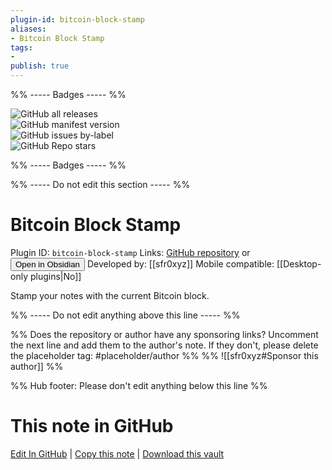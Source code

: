```yaml
---
plugin-id: bitcoin-block-stamp
aliases:
- Bitcoin Block Stamp
tags: 
- 
publish: true
---
```


%% ----- Badges ----- %%

![GitHub all releases](https://img.shields.io/github/downloads/sfr0xyz/obsidian-bitcoin-block-stamp/total?color=573E7A&logo=github&style=for-the-badge)   
![GitHub manifest version](https://img.shields.io/github/manifest-json/v/sfr0xyz/obsidian-bitcoin-block-stamp?color=573E7A&logo=github&style=for-the-badge)   
![GitHub issues by-label](https://img.shields.io/github/issues/sfr0xyz/obsidian-bitcoin-block-stamp/help%20wanted?color=573E7A&logo=github&style=for-the-badge)   
![GitHub Repo stars](https://img.shields.io/github/stars/sfr0xyz/obsidian-bitcoin-block-stamp?color=573E7A&logo=github&style=for-the-badge)

%% ----- Badges ----- %%

%% ----- Do not edit this section ----- %%

# Bitcoin Block Stamp

Plugin ID: `bitcoin-block-stamp`
Links: [GitHub repository](https://github.com/sfr0xyz/obsidian-bitcoin-block-stamp) or [<button id=HH>Open in Obsidian</button>](obsidian://show-plugin?id=bitcoin-block-stamp)
Developed by: [[sfr0xyz]]
Mobile compatible: [[Desktop-only plugins|No]]

Stamp your notes with the current Bitcoin block.

%% ----- Do not edit anything above this line ----- %% 

%% Does the repository or author have any sponsoring links? Uncomment the next line and add them to the author's note. If they don't, please delete the placeholder tag: #placeholder/author %%
%% ![[sfr0xyz#Sponsor this author]] %%

%% Hub footer: Please don't edit anything below this line %%

# This note in GitHub

<span class="git-footer">[Edit In GitHub](https://github.dev/obsidian-community/obsidian-hub/blob/main/02%20-%20Community%20Expansions/02.05%20All%20Community%20Expansions/Plugins/bitcoin-block-stamp.md "git-hub-edit-note") | [Copy this note](https://raw.githubusercontent.com/obsidian-community/obsidian-hub/main/02%20-%20Community%20Expansions/02.05%20All%20Community%20Expansions/Plugins/bitcoin-block-stamp.md "git-hub-copy-note") | [Download this vault](https://github.com/obsidian-community/obsidian-hub/archive/refs/heads/main.zip "git-hub-download-vault") </span>
